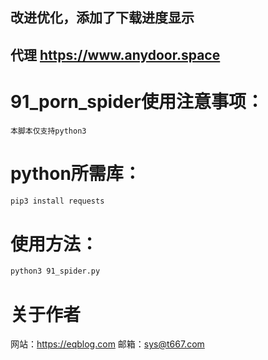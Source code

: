 ## 改进优化，添加了下载进度显示

## 代理 https://www.anydoor.space
# 91_porn_spider使用注意事项：
`本脚本仅支持python3`
# python所需库：
```bash
pip3 install requests
```
# 使用方法：
```bash
python3 91_spider.py
```
# 关于作者
网站：https://eqblog.com
邮箱：sys@t667.com

